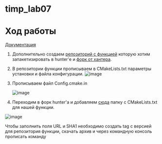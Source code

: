 # timp_lab07

# Ход работы
[Документация](https://hunter.readthedocs.io/en/latest/creating-new/create/cmake.html)

1) Дополнительно создаем [репозиторий с функцией](https://github.com/ImDmitrybtw/hello_foo) которую хотим запакетизировать в hunter'е и [форк от хантера](https://github.com/ImDmitrybtw/hunter/tree/hello_foo).
2) В репозитории функции прописываем в CMakeLists.txt параметры установки и файла конфигурации.
   ![image](https://user-images.githubusercontent.com/92674699/168253350-b1371d73-26df-43de-b848-0673bcf92492.png)
 
3) Прописываем файл Config.cmake.in

   ![image](https://user-images.githubusercontent.com/92674699/168253252-4d6cda9c-3e4d-4f44-865a-08ed13d2b52c.png)

4) Переходим в форк hunter'а и добавляем [сюда](https://github.com/ImDmitrybtw/hunter/tree/hello_foo/cmake/projects) папку с CMakeLists.txt для нашей функции.

![image](https://user-images.githubusercontent.com/92674699/168254417-e5d534c5-75e7-4a7e-bedd-dd1a406da89d.png)

Чтобы заполнить поля URL и SHA1 необходимо создать tag с версией для репозитория функции, скачать архив и через командную консоль прописать команду <openssl sha1>
